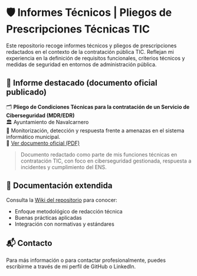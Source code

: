 # 🛡️ Informes Técnicos | Pliegos de Prescripciones Técnicas TIC

Este repositorio recoge informes técnicos y pliegos de prescripciones redactados en el contexto de la contratación pública TIC. Reflejan mi experiencia en la definición de requisitos funcionales, criterios técnicos y medidas de seguridad en entornos de administración pública.

## 📄 Informe destacado (documento oficial publicado)

🗂 **Pliego de Condiciones Técnicas para la contratación de un Servicio de Ciberseguridad (MDR/EDR)**  
🏛️ Ayuntamiento de Navalcarnero  
🎯 Monitorización, detección y respuesta frente a amenazas en el sistema informático municipal.  
🔗 [Ver documento oficial (PDF)](https://contrataciondelestado.es/FileSystem/servlet/GetDocumentByIdServlet?DocumentIdParam=Yxue92Q4V85%2Bu07eiqQF/aPIKZQYFY%2BdBS%2BC8XgUYvVamWhgA2380hsEvgTlqj4YPYb4JjpruR7E/reQeWQswOnjPmwaIbvaxOjgFbsCF/dJOVDbGCDM%2BMigrvuVS7Rv&cifrado=QUC1GjXXSiLkydRHJBmbpw%3D%3D)

> Documento redactado como parte de mis funciones técnicas en contratación TIC, con foco en ciberseguridad gestionada, respuesta a incidentes y cumplimiento del ENS.

## 📘 Documentación extendida

Consulta la [Wiki del repositorio]([https://github.com/usuario/repositorio/wiki](https://github.com/panzzett/Informes_Tecnicos_y_PPTS/wiki)) para conocer:
- Enfoque metodológico de redacción técnica
- Buenas prácticas aplicadas
- Integración con normativas y estándares

## 📬 Contacto

Para más información o para contactar profesionalmente, puedes escribirme a través de mi perfil de GitHub o LinkedIn.
